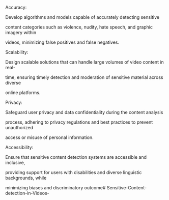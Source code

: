 Accuracy: 

Develop algorithms and models capable of accurately detecting sensitive 

content categories such as violence, nudity, hate speech, and graphic imagery within 

videos, minimizing false positives and false negatives. 

Scalability: 

Design scalable solutions that can handle large volumes of video content in real-

time, ensuring timely detection and moderation of sensitive material across diverse 

online platforms. 

Privacy: 

Safeguard user privacy and data confidentiality during the content analysis 

process, adhering to privacy regulations and best practices to prevent unauthorized 

access or misuse of personal information. 

Accessibility: 

Ensure that sensitive content detection systems are accessible and inclusive, 

providing support for users with disabilities and diverse linguistic backgrounds, while 

minimizing biases and discriminatory outcome# Sensitive-Content-detection-in-Videos-
